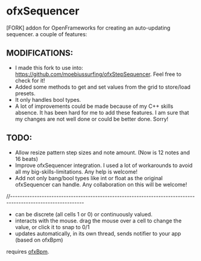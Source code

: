 # ofxSequencer

[FORK] addon for OpenFrameworks for creating an auto-updating sequencer. a couple of features:

## MODIFICATIONS:
- I made this fork to use into: https://github.com/moebiussurfing/ofxStepSequencer. Feel free to check for it!
- Added some methods to get and set values from the grid to store/load presets.
- It only handles bool types.
- A lot of improvements could be made because of my C++ skills absence. It has been hard for me to add these features. I am sure that my changes are not well done or could be better done. Sorry!

## TODO:
- Allow resize pattern step sizes and note amount. (Now is 12 notes and 16 beats)
- Improve ofxSequencer integration. I used a lot of workarounds to avoid all my big-skills-limitations. Any help is welcome!
- Add not only bang/bool types like int or float as the original ofxSequencer can handle. Any collaboration on this will be welcome!

//------------------------------------------------------------------------------------------------------------

 - can be discrete (all cells 1 or 0) or continuously valued.
 - interacts with the mouse. drag the mouse over a cell to change the value, or click it to snap to 0/1
 - updates automatically, in its own thread, sends notifier to your app (based on ofxBpm)

requires [ofxBpm](https://github.com/mirrorboy714/ofxBpm).
